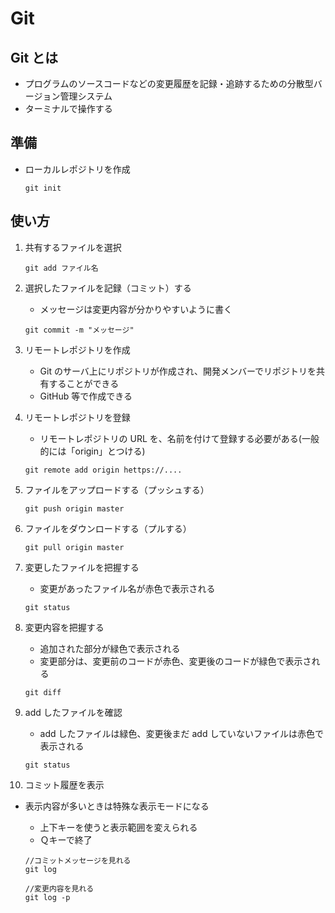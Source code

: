 # Git

## Git とは

- プログラムのソースコードなどの変更履歴を記録・追跡するための分散型バージョン管理システム
- ターミナルで操作する

## 準備

- ローカルレポジトリを作成
  ```
  git init
  ```

## 使い方

1. 共有するファイルを選択
   ```
   git add ファイル名
   ```
2. 選択したファイルを記録（コミット）する
   - メッセージは変更内容が分かりやすいように書く
   ```
   git commit -m "メッセージ"
   ```
3. リモートレポジトリを作成
   - Git のサーバ上にリポジトリが作成され、開発メンバーでリポジトリを共有することができる
   - GitHub 等で作成できる
4. リモートレポジトリを登録

   - リモートレポジトリの URL を、名前を付けて登録する必要がある(一般的には「origin」とつける)

   ```
   git remote add origin hettps://....
   ```

5. ファイルをアップロードする（プッシュする）
   ```
   git push origin master
   ```
6. ファイルをダウンロードする（プルする）
   ```
   git pull origin master
   ```
7. 変更したファイルを把握する
   - 変更があったファイル名が赤色で表示される
   ```
   git status
   ```
8. 変更内容を把握する

   - 追加された部分が緑色で表示される
   - 変更部分は、変更前のコードが赤色、変更後のコードが緑色で表示される

   ```
   git diff
   ```

9. add したファイルを確認

   - add したファイルは緑色、変更後まだ add していないファイルは赤色で表示される

   ```
   git status
   ```

10. コミット履歴を表示

- 表示内容が多いときは特殊な表示モードになる

  - 上下キーを使うと表示範囲を変えられる
  - Ｑキーで終了

  ```
  //コミットメッセージを見れる
  git log

  //変更内容を見れる
  git log -p
  ```

